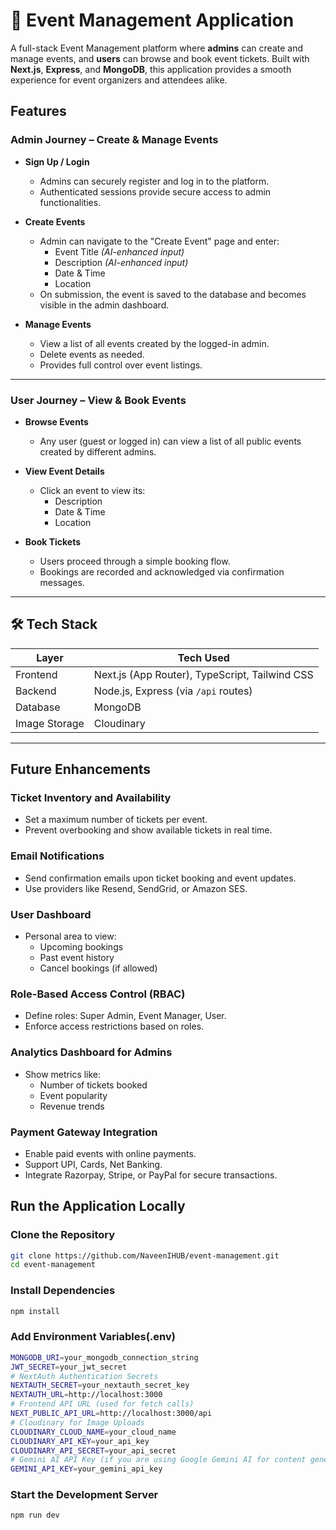 # 🎫 Event Management Application

A full-stack Event Management platform where **admins** can create and manage events, and **users** can browse and book event tickets. Built with **Next.js**, **Express**, and **MongoDB**, this application provides a smooth experience for event organizers and attendees alike.

## Features

###  Admin Journey – Create & Manage Events

- **Sign Up / Login**
  - Admins can securely register and log in to the platform.
  - Authenticated sessions provide secure access to admin functionalities.

- **Create Events**
  - Admin can navigate to the "Create Event" page and enter:
    - Event Title *(AI-enhanced input)*
    - Description *(AI-enhanced input)*
    - Date & Time
    - Location
  - On submission, the event is saved to the database and becomes visible in the admin dashboard.

- **Manage Events**
  - View a list of all events created by the logged-in admin.
  - Delete events as needed.
  - Provides full control over event listings.

---

### User Journey – View & Book Events

- **Browse Events**
  - Any user (guest or logged in) can view a list of all public events created by different admins.

- **View Event Details**
  - Click an event to view its:
    - Description
    - Date & Time
    - Location

- **Book Tickets**
  - Users proceed through a simple booking flow.
  - Bookings are recorded and acknowledged via confirmation messages.

---

## 🛠️ Tech Stack

| Layer      | Tech Used                                    |
|------------|-----------------------------------------------|
| Frontend   | Next.js (App Router), TypeScript, Tailwind CSS |
| Backend    | Node.js, Express (via `/api` routes)          |
| Database   | MongoDB                                       |
| Image Storage   | Cloudinary                                       |

---

## Future Enhancements

### Ticket Inventory and Availability
- Set a maximum number of tickets per event.
- Prevent overbooking and show available tickets in real time.

### Email Notifications
- Send confirmation emails upon ticket booking and event updates.
- Use providers like Resend, SendGrid, or Amazon SES.

### User Dashboard
- Personal area to view:
  - Upcoming bookings
  - Past event history
  - Cancel bookings (if allowed)

### Role-Based Access Control (RBAC)
- Define roles: Super Admin, Event Manager, User.
- Enforce access restrictions based on roles.

### Analytics Dashboard for Admins
- Show metrics like:
  - Number of tickets booked
  - Event popularity
  - Revenue trends

### Payment Gateway Integration
- Enable paid events with online payments.
- Support UPI, Cards, Net Banking.
- Integrate Razorpay, Stripe, or PayPal for secure transactions.


## Run the Application Locally
### Clone the Repository
```bash
git clone https://github.com/NaveenIHUB/event-management.git
cd event-management
```

### Install Dependencies 
```bash
npm install
```
### Add Environment Variables(.env)
```bash
MONGODB_URI=your_mongodb_connection_string
JWT_SECRET=your_jwt_secret
# NextAuth Authentication Secrets
NEXTAUTH_SECRET=your_nextauth_secret_key
NEXTAUTH_URL=http://localhost:3000
# Frontend API URL (used for fetch calls)
NEXT_PUBLIC_API_URL=http://localhost:3000/api
# Cloudinary for Image Uploads
CLOUDINARY_CLOUD_NAME=your_cloud_name
CLOUDINARY_API_KEY=your_api_key
CLOUDINARY_API_SECRET=your_api_secret
# Gemini AI API Key (if you are using Google Gemini AI for content generation)
GEMINI_API_KEY=your_gemini_api_key

```

### Start the Development Server
```bash
npm run dev
```
